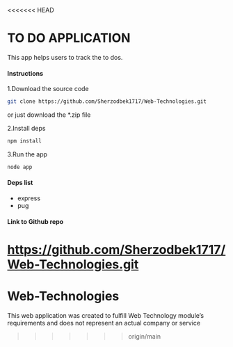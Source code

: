 <<<<<<< HEAD
# TO DO APPLICATION 

This app helps users to track the to dos.

#### Instructions 
1.Download the source code 

```bash
git clone https://github.com/Sherzodbek1717/Web-Technologies.git
```
or just download the *.zip file 

2.Install deps 
```bash
npm install
```
3.Run the app
```bash
node app
```
#### Deps list 

- express 
- pug


#### Link to Github repo

https://github.com/Sherzodbek1717/Web-Technologies.git
=======
# Web-Technologies
This web application was created to fulfill Web Technology module’s requirements and does not represent an actual company or service
>>>>>>> origin/main
